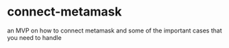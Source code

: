 # connect-metamask
an MVP on how to connect metamask and some of the important cases that you need to handle
